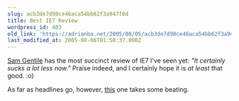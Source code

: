 ```yaml
---
slug: acb3de7d98ce46aca54bb62f3a947f0d
title: Best IE7 Review
wordpress_id: 403
old_link: 'https://adrianba.net/2005/08/05/acb3de7d98ce46aca54bb62f3a947f0d/'
last_modified_at: 2005-08-06T01:50:37.000Z
---
```


[Sam
Gentile](http://samgentile.com/blog/archive/2005/08/03/31889.aspx) has the most succinct review of IE7 I've seen yet:
_"It certainly sucks a lot less now."_ Praise indeed, and I
certainly hope it is _at least_ that good. :o)

As far as headlines go, however,
[this](http://www.cbronline.com/article_news.asp?guid=975662DA-A770-4EE8-96D4-FE84776AF32F)
   one takes some beating.
